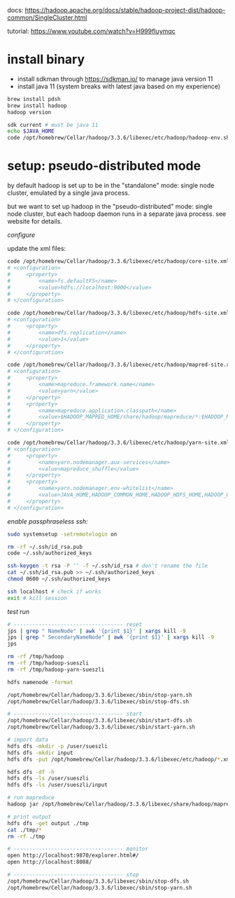 docs: https://hadoop.apache.org/docs/stable/hadoop-project-dist/hadoop-common/SingleCluster.html

tutorial: https://www.youtube.com/watch?v=H999fIuymqc

# install binary

-   install sdkman through https://sdkman.io/ to manage java version 11
-   install java 11 (system breaks with latest java based on my experience)

```bash
brew install pdsh
brew install hadoop
hadoop version

sdk current # must be java 11
echo $JAVA_HOME
code /opt/homebrew/Cellar/hadoop/3.3.6/libexec/etc/hadoop/hadoop-env.sh # add JAVA_HOME to `export JAVA_HOME=` line
```

# setup: pseudo-distributed mode

by default hadoop is set up to be in the "standalone" mode: single node cluster, emulated by a single java process.

but we want to set up hadoop in the "pseudo-distributed" mode: single node cluster, but each hadoop daemon runs in a separate java process. see website for details.

_configure_

update the xml files:

```bash
code /opt/homebrew/Cellar/hadoop/3.3.6/libexec/etc/hadoop/core-site.xml
# <configuration>
#     <property>
#         <name>fs.defaultFS</name>
#         <value>hdfs://localhost:9000</value>
#     </property>
# </configuration>

code /opt/homebrew/Cellar/hadoop/3.3.6/libexec/etc/hadoop/hdfs-site.xml
# <configuration>
#     <property>
#         <name>dfs.replication</name>
#         <value>1</value>
#     </property>
# </configuration>

code /opt/homebrew/Cellar/hadoop/3.3.6/libexec/etc/hadoop/mapred-site.xml
# <configuration>
#     <property>
#         <name>mapreduce.framework.name</name>
#         <value>yarn</value>
#     </property>
#     <property>
#         <name>mapreduce.application.classpath</name>
#         <value>$HADOOP_MAPRED_HOME/share/hadoop/mapreduce/*:$HADOOP_MAPRED_HOME/share/hadoop/mapreduce/lib/*</value>
#     </property>
# </configuration>

code /opt/homebrew/Cellar/hadoop/3.3.6/libexec/etc/hadoop/yarn-site.xml
# <configuration>
#     <property>
#         <name>yarn.nodemanager.aux-services</name>
#         <value>mapreduce_shuffle</value>
#     </property>
#     <property>
#         <name>yarn.nodemanager.env-whitelist</name>
#         <value>JAVA_HOME,HADOOP_COMMON_HOME,HADOOP_HDFS_HOME,HADOOP_CONF_DIR,CLASSPATH_PREPEND_DISTCACHE,HADOOP_YARN_HOME,HADOOP_HOME,PATH,LANG,TZ,HADOOP_MAPRED_HOME</value>
#     </property>
# </configuration>
```

_enable passphraseless ssh:_

```bash
sudo systemsetup -setremotelogin on

rm -rf ~/.ssh/id_rsa.pub
code ~/.ssh/authorized_keys

ssh-keygen -t rsa -P '' -f ~/.ssh/id_rsa # don't rename the file
cat ~/.ssh/id_rsa.pub >> ~/.ssh/authorized_keys
chmod 0600 ~/.ssh/authorized_keys

ssh localhost # check if works
exit # kill session
```

_test run_

```bash
# ----------------------------------- reset
jps | grep " NameNode" | awk '{print $1}' | xargs kill -9
jps | grep " SecondaryNameNode" | awk '{print $1}' | xargs kill -9
jps

rm -rf /tmp/hadoop
rm -rf /tmp/hadoop-sueszli
rm -rf /tmp/hadoop-yarn-sueszli

hdfs namenode -format

/opt/homebrew/Cellar/hadoop/3.3.6/libexec/sbin/stop-yarn.sh
/opt/homebrew/Cellar/hadoop/3.3.6/libexec/sbin/stop-dfs.sh

# ----------------------------------- start
/opt/homebrew/Cellar/hadoop/3.3.6/libexec/sbin/start-dfs.sh
/opt/homebrew/Cellar/hadoop/3.3.6/libexec/sbin/start-yarn.sh

# import data
hdfs dfs -mkdir -p /user/sueszli
hdfs dfs -mkdir input
hdfs dfs -put /opt/homebrew/Cellar/hadoop/3.3.6/libexec/etc/hadoop/*.xml input

hdfs dfs -df -h
hdfs dfs -ls /user/sueszli
hdfs dfs -ls /user/sueszli/input

# run mapreduce
hadoop jar /opt/homebrew/Cellar/hadoop/3.3.6/libexec/share/hadoop/mapreduce/hadoop-mapreduce-examples-3.3.6.jar grep input output 'dfs[a-z.]+'

# print output
hdfs dfs -get output ./tmp
cat ./tmp/*
rm -rf ./tmp

# ----------------------------------- monitor
open http://localhost:9870/explorer.html#/
open http://localhost:8088/

# ----------------------------------- stop
/opt/homebrew/Cellar/hadoop/3.3.6/libexec/sbin/stop-dfs.sh
/opt/homebrew/Cellar/hadoop/3.3.6/libexec/sbin/stop-yarn.sh
```
